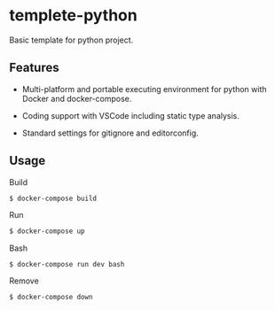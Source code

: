 # templete-python

Basic template for python project.

## Features

* Multi-platform and portable executing environment for python with Docker and docker-compose.

* Coding support with VSCode including static type analysis.

* Standard settings for gitignore and editorconfig.

## Usage

Build
```sh
$ docker-compose build
```

Run
```sh
$ docker-compose up
```

Bash
```
$ docker-compose run dev bash
```

Remove
```
$ docker-compose down
```
